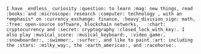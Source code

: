 

```I have _endless_ curiosity :question: to learn :mag: new things, read :books: and :microscope: research :computer: technology , with an *emphasis* on :currency_exchange: finance, :heavy_division_sign: math, :free: open-source software, blockchain networks,   :chart: cryptocurrency and :secret: cryptography :closed_lock_with_key:. I also play :musical_score: :musical_keyboard:, :video_game:, :snowboarder:, :swimmer:, :surfer:, and like to paint :art: including the :stars: :milky_way:, the :earth_americas:, and :racehorse:. ```
